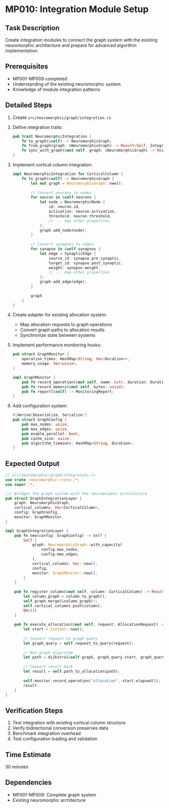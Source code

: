 # MP010: Integration Module Setup

## Task Description
Create integration modules to connect the graph system with the existing neuromorphic architecture and prepare for advanced algorithm implementation.

## Prerequisites
- MP001-MP009 completed
- Understanding of the existing neuromorphic system
- Knowledge of module integration patterns

## Detailed Steps

1. Create `src/neuromorphic/graph/integration.rs`

2. Define integration traits:
   ```rust
   pub trait NeuromorphicIntegration {
       fn to_graph(&self) -> NeuromorphicGraph;
       fn from_graph(graph: &NeuromorphicGraph) -> Result<Self, IntegrationError>;
       fn sync_with_graph(&mut self, graph: &NeuromorphicGraph) -> Result<(), IntegrationError>;
   }
   ```

3. Implement cortical column integration:
   ```rust
   impl NeuromorphicIntegration for CorticalColumn {
       fn to_graph(&self) -> NeuromorphicGraph {
           let mut graph = NeuromorphicGraph::new();
           
           // Convert neurons to nodes
           for neuron in &self.neurons {
               let node = NeuromorphicNode {
                   id: neuron.id,
                   activation: neuron.activation,
                   threshold: neuron.threshold,
                   // ... map other properties
               };
               graph.add_node(node);
           }
           
           // Convert synapses to edges
           for synapse in &self.synapses {
               let edge = SynapticEdge {
                   source_id: synapse.pre_synaptic,
                   target_id: synapse.post_synaptic,
                   weight: synapse.weight,
                   // ... map other properties
               };
               graph.add_edge(edge);
           }
           
           graph
       }
   }
   ```

4. Create adapter for existing allocation system:
   - Map allocation requests to graph operations
   - Convert graph paths to allocation results
   - Synchronize state between systems

5. Implement performance monitoring hooks:
   ```rust
   pub struct GraphMonitor {
       operation_times: HashMap<String, Vec<Duration>>,
       memory_usage: Vec<usize>,
   }
   
   impl GraphMonitor {
       pub fn record_operation(&mut self, name: &str, duration: Duration);
       pub fn record_memory(&mut self, bytes: usize);
       pub fn report(&self) -> MonitoringReport;
   }
   ```

6. Add configuration system:
   ```rust
   #[derive(Deserialize, Serialize)]
   pub struct GraphConfig {
       pub max_nodes: usize,
       pub max_edges: usize,
       pub enable_parallel: bool,
       pub cache_size: usize,
       pub algorithm_timeouts: HashMap<String, Duration>,
   }
   ```

## Expected Output
```rust
// src/neuromorphic/graph/integration.rs
use crate::neuromorphic::core::*;
use super::*;

/// Bridges the graph system with the neuromorphic architecture
pub struct GraphIntegrationLayer {
    graph: NeuromorphicGraph,
    cortical_columns: Vec<CorticalColumn>,
    config: GraphConfig,
    monitor: GraphMonitor,
}

impl GraphIntegrationLayer {
    pub fn new(config: GraphConfig) -> Self {
        Self {
            graph: NeuromorphicGraph::with_capacity(
                config.max_nodes,
                config.max_edges,
            ),
            cortical_columns: Vec::new(),
            config,
            monitor: GraphMonitor::new(),
        }
    }
    
    pub fn register_column(&mut self, column: CorticalColumn) -> Result<(), IntegrationError> {
        let column_graph = column.to_graph();
        self.graph.merge(&column_graph)?;
        self.cortical_columns.push(column);
        Ok(())
    }
    
    pub fn execute_allocation(&mut self, request: AllocationRequest) -> AllocationResult {
        let start = Instant::now();
        
        // Convert request to graph query
        let graph_query = self.request_to_query(request);
        
        // Run graph algorithm
        let path = dijkstra(&self.graph, graph_query.start, graph_query.end);
        
        // Convert result back
        let result = self.path_to_allocation(path);
        
        self.monitor.record_operation("allocation", start.elapsed());
        result
    }
}
```

## Verification Steps
1. Test integration with existing cortical column structure
2. Verify bidirectional conversion preserves data
3. Benchmark integration overhead
4. Test configuration loading and validation

## Time Estimate
30 minutes

## Dependencies
- MP001-MP009: Complete graph system
- Existing neuromorphic architecture